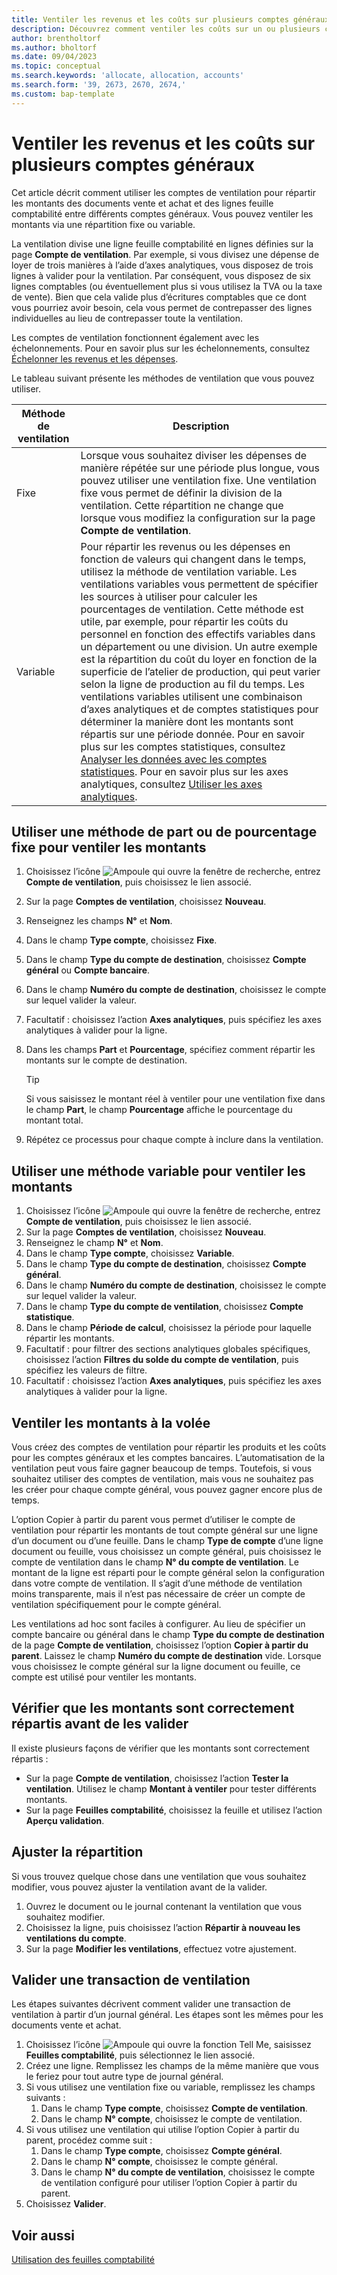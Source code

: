 ```yaml
---
title: Ventiler les revenus et les coûts sur plusieurs comptes généraux
description: Découvrez comment ventiler les coûts sur un ou plusieurs comptes dans votre comptabilité.
author: brentholtorf
ms.author: bholtorf
ms.date: 09/04/2023
ms.topic: conceptual
ms.search.keywords: 'allocate, allocation, accounts'
ms.search.form: '39, 2673, 2670, 2674,'
ms.custom: bap-template
---
```


# Ventiler les revenus et les coûts sur plusieurs comptes généraux

Cet article décrit comment utiliser les comptes de ventilation pour répartir les montants des documents vente et achat et des lignes feuille comptabilité entre différents comptes généraux. Vous pouvez ventiler les montants via une répartition fixe ou variable.  

La ventilation divise une ligne feuille comptabilité en lignes définies sur la page **Compte de ventilation**. Par exemple, si vous divisez une dépense de loyer de trois manières à l’aide d’axes analytiques, vous disposez de trois lignes à valider pour la ventilation. Par conséquent, vous disposez de six lignes comptables (ou éventuellement plus si vous utilisez la TVA ou la taxe de vente). Bien que cela valide plus d’écritures comptables que ce dont vous pourriez avoir besoin, cela vous permet de contrepasser des lignes individuelles au lieu de contrepasser toute la ventilation.

Les comptes de ventilation fonctionnent également avec les échelonnements. Pour en savoir plus sur les échelonnements, consultez [Échelonner les revenus et les dépenses](finance-how-defer-revenue-expenses.md).

Le tableau suivant présente les méthodes de ventilation que vous pouvez utiliser.

|Méthode de ventilation  |Description  |
|---------|---------|
|Fixe     | Lorsque vous souhaitez diviser les dépenses de manière répétée sur une période plus longue, vous pouvez utiliser une ventilation fixe. Une ventilation fixe vous permet de définir la division de la ventilation. Cette répartition ne change que lorsque vous modifiez la configuration sur la page **Compte de ventilation**.        |
|Variable     | Pour répartir les revenus ou les dépenses en fonction de valeurs qui changent dans le temps, utilisez la méthode de ventilation variable. Les ventilations variables vous permettent de spécifier les sources à utiliser pour calculer les pourcentages de ventilation. Cette méthode est utile, par exemple, pour répartir les coûts du personnel en fonction des effectifs variables dans un département ou une division. Un autre exemple est la répartition du coût du loyer en fonction de la superficie de l’atelier de production, qui peut varier selon la ligne de production au fil du temps. Les ventilations variables utilisent une combinaison d’axes analytiques et de comptes statistiques pour déterminer la manière dont les montants sont répartis sur une période donnée. Pour en savoir plus sur les comptes statistiques, consultez [Analyser les données avec les comptes statistiques](bi-use-statistical-accounts.md). Pour en savoir plus sur les axes analytiques, consultez [Utiliser les axes analytiques](finance-dimensions.md).        |

## Utiliser une méthode de part ou de pourcentage fixe pour ventiler les montants

1. Choisissez l’icône ![Ampoule qui ouvre la fenêtre de recherche](media/ui-search/search_small.png "Dites-moi ce que vous voulez faire"), entrez **Compte de ventilation**, puis choisissez le lien associé.  
1. Sur la page **Comptes de ventilation**, choisissez **Nouveau**.
1. Renseignez les champs **N°** et **Nom**.
1. Dans le champ **Type compte**, choisissez **Fixe**.
1. Dans le champ **Type du compte de destination**, choisissez **Compte général** ou **Compte bancaire**.
1. Dans le champ **Numéro du compte de destination**, choisissez le compte sur lequel valider la valeur.
1. Facultatif : choisissez l’action **Axes analytiques**, puis spécifiez les axes analytiques à valider pour la ligne.
1. Dans les champs **Part** et **Pourcentage**, spécifiez comment répartir les montants sur le compte de destination.
  
   > [!TIP]
   > Si vous saisissez le montant réel à ventiler pour une ventilation fixe dans le champ **Part**, le champ **Pourcentage** affiche le pourcentage du montant total.
1. Répétez ce processus pour chaque compte à inclure dans la ventilation.

## Utiliser une méthode variable pour ventiler les montants

1. Choisissez l’icône ![Ampoule qui ouvre la fenêtre de recherche](media/ui-search/search_small.png "Dites-moi ce que vous voulez faire"), entrez **Compte de ventilation**, puis choisissez le lien associé.  
1. Sur la page **Comptes de ventilation**, choisissez **Nouveau**.
1. Renseignez le champ **N°** et **Nom**.
1. Dans le champ **Type compte**, choisissez **Variable**.
1. Dans le champ **Type du compte de destination**, choisissez **Compte général**.
1. Dans le champ **Numéro du compte de destination**, choisissez le compte sur lequel valider la valeur.
1. Dans le champ **Type du compte de ventilation**, choisissez **Compte statistique**.
1. Dans le champ **Période de calcul**, choisissez la période pour laquelle répartir les montants.
1. Facultatif : pour filtrer des sections analytiques globales spécifiques, choisissez l’action **Filtres du solde du compte de ventilation**, puis spécifiez les valeurs de filtre.
1. Facultatif : choisissez l’action **Axes analytiques**, puis spécifiez les axes analytiques à valider pour la ligne.

## Ventiler les montants à la volée

Vous créez des comptes de ventilation pour répartir les produits et les coûts pour les comptes généraux et les comptes bancaires. L’automatisation de la ventilation peut vous faire gagner beaucoup de temps. Toutefois, si vous souhaitez utiliser des comptes de ventilation, mais vous ne souhaitez pas les créer pour chaque compte général, vous pouvez gagner encore plus de temps.

L’option Copier à partir du parent vous permet d’utiliser le compte de ventilation pour répartir les montants de tout compte général sur une ligne d’un document ou d’une feuille. Dans le champ **Type de compte** d’une ligne document ou feuille, vous choisissez un compte général, puis choisissez le compte de ventilation dans le champ **N° du compte de ventilation**. Le montant de la ligne est réparti pour le compte général selon la configuration dans votre compte de ventilation. Il s’agit d’une méthode de ventilation moins transparente, mais il n’est pas nécessaire de créer un compte de ventilation spécifiquement pour le compte général.

Les ventilations ad hoc sont faciles à configurer. Au lieu de spécifier un compte bancaire ou général dans le champ **Type du compte de destination** de la page **Compte de ventilation**, choisissez l’option **Copier à partir du parent**. Laissez le champ **Numéro du compte de destination** vide. Lorsque vous choisissez le compte général sur la ligne document ou feuille, ce compte est utilisé pour ventiler les montants.

## Vérifier que les montants sont correctement répartis avant de les valider

Il existe plusieurs façons de vérifier que les montants sont correctement répartis :

* Sur la page **Compte de ventilation**, choisissez l’action **Tester la ventilation**. Utilisez le champ **Montant à ventiler** pour tester différents montants.
* Sur la page **Feuilles comptabilité**, choisissez la feuille et utilisez l’action **Aperçu validation**.

## Ajuster la répartition

Si vous trouvez quelque chose dans une ventilation que vous souhaitez modifier, vous pouvez ajuster la ventilation avant de la valider.  

1. Ouvrez le document ou le journal contenant la ventilation que vous souhaitez modifier.
1. Choisissez la ligne, puis choisissez l’action **Répartir à nouveau les ventilations du compte**.
1. Sur la page **Modifier les ventilations**, effectuez votre ajustement.

## Valider une transaction de ventilation

Les étapes suivantes décrivent comment valider une transaction de ventilation à partir d’un journal général. Les étapes sont les mêmes pour les documents vente et achat.

1. Choisissez l’icône ![Ampoule qui ouvre la fonction Tell Me](media/ui-search/search_small.png "Dites-moi ce que vous voulez faire"), saisissez **Feuilles comptabilité**, puis sélectionnez le lien associé.  
1. Créez une ligne. Remplissez les champs de la même manière que vous le feriez pour tout autre type de journal général.
1. Si vous utilisez une ventilation fixe ou variable, remplissez les champs suivants :
    1. Dans le champ **Type compte**, choisissez **Compte de ventilation**.
    1. Dans le champ **N° compte**, choisissez le compte de ventilation.
1. Si vous utilisez une ventilation qui utilise l’option Copier à partir du parent, procédez comme suit :
    1. Dans le champ **Type compte**, choisissez **Compte général**.
    1. Dans le champ **N° compte**, choisissez le compte général.
    1. Dans le champ **N° du compte de ventilation**, choisissez le compte de ventilation configuré pour utiliser l’option Copier à partir du parent. 
1. Choisissez **Valider**.

## Voir aussi

[Utilisation des feuilles comptabilité](ui-work-general-journals.md)  